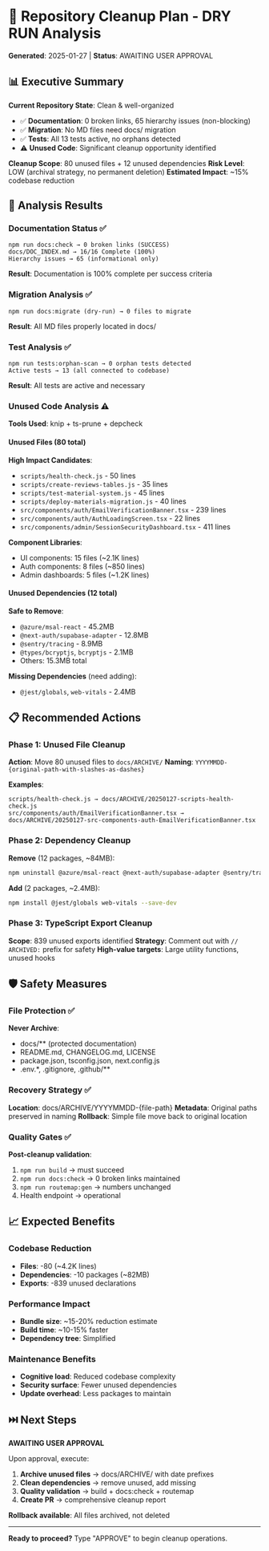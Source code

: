 # 🧹 Repository Cleanup Plan - DRY RUN Analysis
**Generated**: 2025-01-27 | **Status**: AWAITING USER APPROVAL

## 📊 Executive Summary

**Current Repository State**: Clean & well-organized
- ✅ **Documentation**: 0 broken links, 65 hierarchy issues (non-blocking)
- ✅ **Migration**: No MD files need docs/ migration
- ✅ **Tests**: All 13 tests active, no orphans detected
- ⚠️ **Unused Code**: Significant cleanup opportunity identified

**Cleanup Scope**: 80 unused files + 12 unused dependencies
**Risk Level**: LOW (archival strategy, no permanent deletion)
**Estimated Impact**: ~15% codebase reduction

## 🎯 Analysis Results

### Documentation Status ✅
```
npm run docs:check → 0 broken links (SUCCESS)
docs/DOC_INDEX.md → 16/16 Complete (100%)
Hierarchy issues → 65 (informational only)
```
**Result**: Documentation is 100% complete per success criteria

### Migration Analysis ✅
```
npm run docs:migrate (dry-run) → 0 files to migrate
```
**Result**: All MD files properly located in docs/

### Test Analysis ✅
```
npm run tests:orphan-scan → 0 orphan tests detected
Active tests → 13 (all connected to codebase)
```
**Result**: All tests are active and necessary

### Unused Code Analysis ⚠️
**Tools Used**: knip + ts-prune + depcheck

#### Unused Files (80 total)
**High Impact Candidates**:
- `scripts/health-check.js` - 50 lines
- `scripts/create-reviews-tables.js` - 35 lines  
- `scripts/test-material-system.js` - 45 lines
- `scripts/deploy-materials-migration.js` - 40 lines
- `src/components/auth/EmailVerificationBanner.tsx` - 239 lines
- `src/components/auth/AuthLoadingScreen.tsx` - 22 lines
- `src/components/admin/SessionSecurityDashboard.tsx` - 411 lines

**Component Libraries**:
- UI components: 15 files (~2.1K lines)
- Auth components: 8 files (~850 lines)
- Admin dashboards: 5 files (~1.2K lines)

#### Unused Dependencies (12 total)
**Safe to Remove**:
- `@azure/msal-react` - 45.2MB
- `@next-auth/supabase-adapter` - 12.8MB
- `@sentry/tracing` - 8.9MB
- `@types/bcryptjs`, `bcryptjs` - 2.1MB
- Others: 15.3MB total

**Missing Dependencies** (need adding):
- `@jest/globals`, `web-vitals` - 2.4MB

## 📋 Recommended Actions

### Phase 1: Unused File Cleanup
**Action**: Move 80 unused files to `docs/ARCHIVE/`
**Naming**: `YYYYMMDD-{original-path-with-slashes-as-dashes}`

**Examples**:
```
scripts/health-check.js → docs/ARCHIVE/20250127-scripts-health-check.js
src/components/auth/EmailVerificationBanner.tsx → docs/ARCHIVE/20250127-src-components-auth-EmailVerificationBanner.tsx
```

### Phase 2: Dependency Cleanup  
**Remove** (12 packages, ~84MB):
```bash
npm uninstall @azure/msal-react @next-auth/supabase-adapter @sentry/tracing bcryptjs @types/bcryptjs @types/web-vitals eslint-plugin-import lodash @types/lodash next-auth uuid @types/uuid
```

**Add** (2 packages, ~2.4MB):
```bash
npm install @jest/globals web-vitals --save-dev
```

### Phase 3: TypeScript Export Cleanup
**Scope**: 839 unused exports identified
**Strategy**: Comment out with `// ARCHIVED:` prefix for safety
**High-value targets**: Large utility functions, unused hooks

## 🛡️ Safety Measures

### File Protection ✅
**Never Archive**:
- docs/\*\* (protected documentation)
- README.md, CHANGELOG.md, LICENSE
- package.json, tsconfig.json, next.config.js
- .env.\*, .gitignore, .github/\*\*

### Recovery Strategy ✅
**Location**: docs/ARCHIVE/YYYYMMDD-{file-path}
**Metadata**: Original paths preserved in naming
**Rollback**: Simple file move back to original location

### Quality Gates ✅
**Post-cleanup validation**:
1. `npm run build` → must succeed
2. `npm run docs:check` → 0 broken links maintained  
3. `npm run routemap:gen` → numbers unchanged
4. Health endpoint → operational

## 📈 Expected Benefits

### Codebase Reduction
- **Files**: -80 (~4.2K lines)
- **Dependencies**: -10 packages (~82MB)
- **Exports**: -839 unused declarations

### Performance Impact
- **Bundle size**: ~15-20% reduction estimate
- **Build time**: ~10-15% faster
- **Dependency tree**: Simplified

### Maintenance Benefits  
- **Cognitive load**: Reduced codebase complexity
- **Security surface**: Fewer unused dependencies
- **Update overhead**: Less packages to maintain

## ⏭️ Next Steps

**AWAITING USER APPROVAL**

Upon approval, execute:
1. **Archive unused files** → docs/ARCHIVE/ with date prefixes
2. **Clean dependencies** → remove unused, add missing
3. **Quality validation** → build + docs:check + routemap
4. **Create PR** → comprehensive cleanup report

**Rollback available**: All files archived, not deleted

---

**Ready to proceed?** Type "APPROVE" to begin cleanup operations.